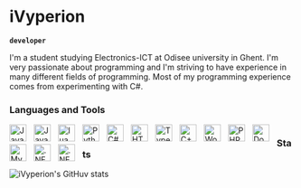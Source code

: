# iVyperion

**`developer`**

I'm a student studying Electronics-ICT at Odisee university in Ghent. I'm very passionate about programming and I'm striving to have experience in many different fields of programming. Most of my programming experience comes from experimenting with C#.


### Languages and Tools

<img align="left" alt="Java" width="30px" style="padding-right:10px; margin-bottom: 5px;" src="https://cdn.jsdelivr.net/gh/devicons/devicon/icons/java/java-original.svg" />
<img align="left" alt="Javascript" width="30px" style="padding-right:10px; margin-bottom: 5px;" src="https://cdn.jsdelivr.net/gh/devicons/devicon/icons/javascript/javascript-original.svg" />
<img align="left" alt="lua" width="30px" style="padding-right:10px; margin-bottom: 5px;" src="https://cdn.jsdelivr.net/gh/devicons/devicon/icons/lua/lua-plain-wordmark.svg" />
<img align="left" alt="Python" width="30px" style="padding-right:10px; margin-bottom: 5px;" src="https://cdn.jsdelivr.net/gh/devicons/devicon/icons/python/python-original.svg" />
<img align="left" alt="C#" width="30px" style="padding-right:10px; margin-bottom: 5px;" src="https://cdn.jsdelivr.net/gh/devicons/devicon/icons/csharp/csharp-original.svg" />          
<img align="left" alt="HTML5" width="30px" style="padding-right:10px; margin-bottom: 5px;" src="https://cdn.jsdelivr.net/gh/devicons/devicon/icons/html5/html5-original.svg" />
<img align="left" alt="Typescript" width="30px" style="padding-right:10px; margin-bottom: 5px;" src="https://cdn.jsdelivr.net/gh/devicons/devicon/icons/typescript/typescript-original.svg" />
<img align="left" alt="C++" width="30px" style="padding-right:10px; margin-bottom: 5px;" src="https://cdn.jsdelivr.net/gh/devicons/devicon/icons/cplusplus/cplusplus-original.svg" />
<img align="left" alt="Wordpress" width="30px" style="padding-right:10px; margin-bottom: 5px;" src="https://cdn.jsdelivr.net/gh/devicons/devicon/icons/wordpress/wordpress-original.svg" />
<img align="left" alt="PHP" width="30px" style="padding-right:10px; margin-bottom: 5px;" src="https://cdn.jsdelivr.net/gh/devicons/devicon/icons/php/php-original.svg" />
<img align="left" alt="Docker" width="30px" style="padding-right:10px;margin-bottom: 5px;" src="https://cdn.jsdelivr.net/gh/devicons/devicon/icons/docker/docker-original.svg" />
<img align="left" alt="MySQL" width="30px" style="padding-right:10px; margin-bottom: 5px;" src="https://cdn.jsdelivr.net/gh/devicons/devicon/icons/mysql/mysql-original-wordmark.svg" />
<img align="left" alt=".NET" width="30px" style="padding-right:10px; margin-bottom: 5px;" src="https://cdn.jsdelivr.net/gh/devicons/devicon/icons/dot-net/dot-net-original-wordmark.svg" />
<img align="left" alt=".NET Core" width="30px" style="padding-right:10px; margin-bottom: 5px;" src="https://cdn.jsdelivr.net/gh/devicons/devicon/icons/dotnetcore/dotnetcore-original.svg" />

#

### Stats
![iVyperion's GitHuv stats](https://github-readme-stats.vercel.app/api?username=iVyperion&show_icons=true&theme=gruvbox)

#
